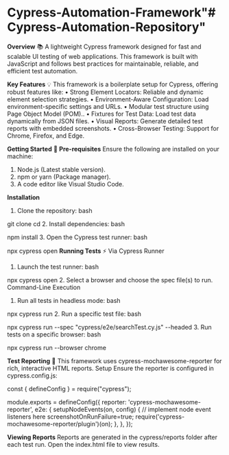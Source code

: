 # Cypress-Automation-Framework"# Cypress-Automation-Repository" 

**Overview** 📚
A lightweight Cypress framework designed for fast and scalable UI testing of web applications. This framework is built with JavaScript and follows best practices for maintainable, reliable, and efficient test automation.

**Key Features** 💡
This framework is a boilerplate setup for Cypress, offering robust features like:
•	Strong Element Locators: Reliable and dynamic element selection strategies.
•	Environment-Aware Configuration: Load environment-specific settings and URLs.
•	Modular test structure using Page Object Model (POM)..
•	Fixtures for Test Data: Load test data dynamically from JSON files.
•	Visual Reports: Generate detailed test reports with embedded screenshots.
•	Cross-Browser Testing: Support for Chrome, Firefox, and Edge.

**Getting Started** 🚀
**Pre-requisites**
Ensure the following are installed on your machine:
1.	Node.js (Latest stable version).
2.	npm or yarn (Package manager).
3.	A code editor like Visual Studio Code.

**Installation**
1.	Clone the repository:
bash

git clone <repository-url>
cd <repository-folder>
2.	Install dependencies:
bash

npm install
3.	Open the Cypress test runner:
bash

npx cypress open
**Running Tests** ⚡
Via Cypress Runner
1.	Launch the test runner:
bash

npx cypress open
2.	Select a browser and choose the spec file(s) to run.
Command-Line Execution
1.	Run all tests in headless mode:
bash

npx cypress run
2.	Run a specific test file:
bash

npx cypress run --spec "cypress/e2e/searchTest.cy.js" --headed
3.	Run tests on a specific browser:
bash

npx cypress run --browser chrome

**Test Reporting** 📑
This framework uses cypress-mochawesome-reporter for rich, interactive HTML reports.
Setup
Ensure the reporter is configured in cypress.config.js:

const { defineConfig } = require("cypress");

module.exports = defineConfig({
 reporter: 'cypress-mochawesome-reporter',
  e2e: {
    setupNodeEvents(on, config) {
      // implement node event listeners here
    screenshotOnRunFailure=true;
    require('cypress-mochawesome-reporter/plugin')(on);
    },
  },
   });

   **Viewing Reports**
Reports are generated in the cypress/reports folder after each test run. Open the index.html file to view results.


